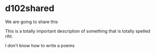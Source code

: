 # d102shared
We are going to share this

This is a totally important description of something that is totally spelled riht.

I don't know how to write a poems

